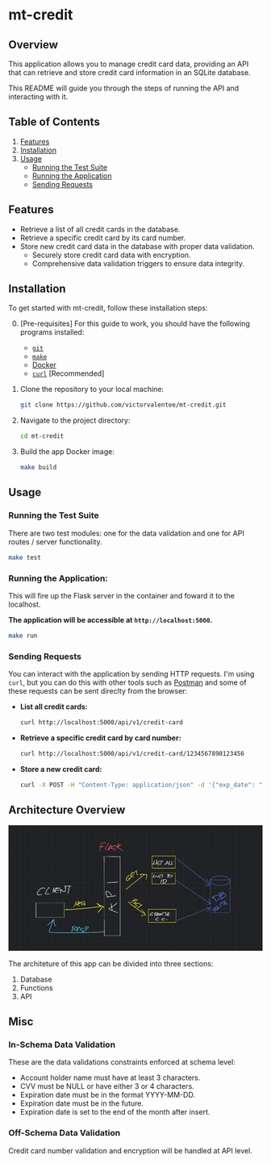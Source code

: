 # mt-credit

## Overview

This application allows you to manage credit card data, providing an API that can retrieve and store credit card information in an SQLite database. 

This README will guide you through the steps of running the API and interacting with it.

## Table of Contents

1. [Features](#features)
2. [Installation](#installation)
3. [Usage](#usage)
    - [Running the Test Suite](#running-the-test-suite)
    - [Running the Application](#running-the-application)
    - [Sending Requests](#sending-requests)

## Features

- Retrieve a list of all credit cards in the database.
- Retrieve a specific credit card by its card number.
- Store new credit card data in the database with proper data validation.
    - Securely store credit card data with encryption.
    - Comprehensive data validation triggers to ensure data integrity.

## Installation

To get started with mt-credit, follow these installation steps:

0. [Pre-requisites] For this guide to work, you should have the following programs installed:
    - [`git`](https://git-scm.com/downloads)
    - [`make`](https://www.gnu.org/software/make/#download)
    - [Docker](https://www.docker.com/)
    - [`curl`](https://curl.se/download.html) [Recommended]

1. Clone the repository to your local machine:

    ```bash
    git clone https://github.com/victorvalentee/mt-credit.git
    ```

2. Navigate to the project directory:

    ```bash
    cd mt-credit
    ```

3. Build the app Docker image:

    ```bash
    make build
    ```

## Usage

### Running the Test Suite

There are two test modules: one for the data validation and one for API routes / server functionality.

```bash
make test
```

### Running the Application:

This will fire up the Flask server in the container and foward it to the localhost.

**The application will be accessible at `http://localhost:5000`.**

```bash
make run
```

### Sending Requests

You can interact with the application by sending HTTP requests. I'm using `curl`, but you can do this with other tools such as [Postman](https://www.postman.com/) and some of these requests can be sent direclty from the browser:

- **List all credit cards:**

  ```bash
  curl http://localhost:5000/api/v1/credit-card
  ```

- **Retrieve a specific credit card by card number:**

  ```bash
  curl http://localhost:5000/api/v1/credit-card/1234567890123456
  ```

- **Store a new credit card:**

  ```bash
  curl -X POST -H "Content-Type: application/json" -d '{"exp_date": "2025-12-31", "holder_name": "John Doe", "card_number": "4111111111111111", "cvv": 123}' http://localhost:5000/api/v1/credit-card
  ```

## Architecture Overview
![Architecture Overview](docs/img/architecture_overview.png)

The architeture of this app can be divided into three sections:
1. Database
2. Functions
3. API

## Misc
### In-Schema Data Validation
These are the data validations constraints enforced at schema level:
- Account holder name must have at least 3 characters.
- CVV must be NULL or have either 3 or 4 characters.
- Expiration date must be in the format YYYY-MM-DD.
- Expiration date must be in the future.
- Expiration date is set to the end of the month after insert.

### Off-Schema Data Validation
Credit card number validation and encryption will be handled at API level.

